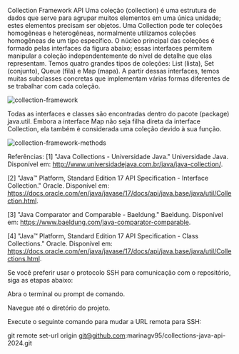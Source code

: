Collection Framework API
Uma coleção (collection) é uma estrutura de dados que serve para agrupar muitos elementos em uma única unidade; estes elementos precisam ser objetos.
Uma Collection pode ter coleções homogêneas e heterogêneas, normalmente utilizamos coleções homogêneas de um tipo específico.
O núcleo principal das coleções é formado pelas interfaces da figura abaixo; essas interfaces permitem manipular a coleção independentemente do nível de detalhe que elas representam.
Temos quatro grandes tipos de coleções: List (lista), Set (conjunto), Queue (fila) e Map (mapa). A partir dessas interfaces, temos muitas subclasses concretas que implementam várias formas diferentes de se trabalhar com cada coleção.

![collection-framework](https://github.com/user-attachments/assets/e435f7ce-4cf0-4b7b-8bdd-b3ba16bd8831)



Todas as interfaces e classes são encontradas dentro do pacote (package) java.util.
Embora a interface Map não seja filha direta da interface Collection, ela também é considerada uma coleção devido à sua função.

![collection-framework-methods](https://github.com/user-attachments/assets/b5bdd9d4-0fa1-41e0-b731-daca7c098409)


Referências:
[1] "Java Collections - Universidade Java." Universidade Java. Disponível em: http://www.universidadejava.com.br/java/java-collection/.

[2] "Java™ Platform, Standard Edition 17 API Specification - Interface Collection." Oracle. Disponível em: https://docs.oracle.com/en/java/javase/17/docs/api/java.base/java/util/Collection.html.

[3] "Java Comparator and Comparable - Baeldung." Baeldung. Disponível em: https://www.baeldung.com/java-comparator-comparable.

[4] "Java™ Platform, Standard Edition 17 API Specification - Class Collections." Oracle. Disponível em: https://docs.oracle.com/en/java/javase/17/docs/api/java.base/java/util/Collections.html.


Se você preferir usar o protocolo SSH para comunicação com o repositório, siga as etapas abaixo:

Abra o terminal ou prompt de comando.

Navegue até o diretório do projeto.

Execute o seguinte comando para mudar a URL remota para SSH:

git remote set-url origin git@github.com:marinagv95/collections-java-api-2024.git




